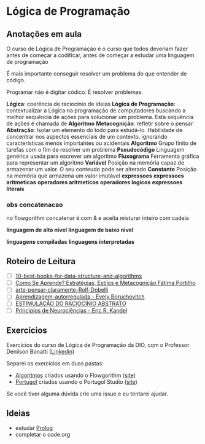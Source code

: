 # Lógica de Programação

## Anotações em aula

O curso de Lógica de Programação é o curso que todos deveriam fazer antes de começar a codificar, antes de começar a estudar uma linguagem de programação

É mais importante conseguir resolver um problema do que entender de código.

Programar não é digitar códico. É resolver problemas.

**Lógica**: coerência de raciocínio de ideias
**Lógica de Programação**: contextualizar a Lógica na programação de computadores buscando a melhor sequência de ações para solucionar um problema.
Esta sequência de ações é chamada de **Algoritmo**
**Metacognição**: refletir sobre o pensar
**Abstração**: Isolar um elemento do todo para estudá-lo. Habilidade de concentrar nos aspectos essenciais de um contexto, ignorando características menos importantes ou acidentais
**Algoritmo** Grupo finito de tarefas com o fim de resolver um problema
**Pseudocódigo** Linguagem genérica usada para escrever um algoritmo
**Fluxograma** Ferramenta gráfica para representar um algoritmo
**Variável** Posição na memória capaz de armazenar um valor. O seu conteudo pode ser alterado
**Constante** Posição na memória que armazena um valor imutável
**expressoes**
**expressoes aritmeticas**
**operadores aritmeticos**
**operadores logicos**
**expressoes literais**

### obs concatenacao

no flowgorithm concatenar é com & e aceita misturar inteiro com cadeia

**linguagem de alto nivel**
**linguagem de baixo nivel**

**linguagens compiladas**
**linguagens interpretadas**

## Roteiro de Leitura

- [ ] [10-best-books-for-data-structure-and-algorithms](https://medium.com/javarevisited/10-best-books-for-data-structure-and-algorithms-for-beginners-in-java-c-c-and-python-5e3d9b478eb1)
- [ ] [Como Se Aprende? Estratégias, Estilos e Metacognição Fátima Portilho](https://www.amazon.com.br/Como-Aprende-Estrat%C3%A9gias-Estilos-Metacogni%C3%A7%C3%A3o/dp/857854031X)
- [ ] [arte-pensar-claramente-Rolf-Dobelli](https://www.amazon.com.br/arte-pensar-claramente-Rolf-Dobelli/dp/8539006073/ref=asc_df_8539006073/?tag=googleshopp00-20&linkCode=df0&hvadid=379765936028&hvpos=&hvnetw=g&hvrand=18100973876367352665&hvpone=&hvptwo=&hvqmt=&hvdev=c&hvdvcmdl=&hvlocint=&hvlocphy=1001655&hvtargid=pla-387678495010&psc=1)
- [ ] [Aprendizagem-autorregulada - Evely Boruchovitch](https://www.amazon.com.br/Aprendizagem-autorregulada-promov%C3%AA-contexto-educativo/dp/8532659969/ref=asc_df_8532659969/?tag=googleshopp00-20&linkCode=df0&hvadid=379685954139&hvpos=&hvnetw=g&hvrand=18100973876367352665&hvpone=&hvptwo=&hvqmt=&hvdev=c&hvdvcmdl=&hvlocint=&hvlocphy=1001655&hvtargid=pla-809965914889&psc=1)
- [ ] [ESTIMULAÇÃO DO RACIOCÍNIO ABSTRATO](https://www.dilivros.com.br/livro-estimulacao-do-raciocinio-abstrato-9786555760408,r21038.html?gclid=Cj0KCQiA_JWOBhDRARIsANymNOZ-1eOKMqXWrjKuqvmV75krdcQ_D_nzpOptkvNx8aArp8HuuvvnV7EaAqb2EALw_wcB)
- [ ] [Principios de Neurociências - Eric R. Kandel](https://www.amazon.com.br/Princ%C3%ADpios-Neuroci%C3%AAncias-Eric-R-Kandel/dp/8580554055/ref=asc_df_8580554055/?tag=googleshopp00-20&linkCode=df0&hvadid=379715929677&hvpos=&hvnetw=g&hvrand=18100973876367352665&hvpone=&hvptwo=&hvqmt=&hvdev=c&hvdvcmdl=&hvlocint=&hvlocphy=1001655&hvtargid=pla-811375375824&psc=1)

## Exercícios

Exercícios do curso de Lógica de Programação da DIO, com o Professor Denilson Bonatti ([Linkedin](https://www.linkedin.com/in/denilson-bonatti-54a14529))

Separei os exercícios em duas pastas:

- [Algoritmos](./Algoritmos/) criados usando o Flowgorithm ([site](http://www.flowgorithm.org/))
- [Portugol](./Portugol/) criados usando o Portugol Studio ([site](http://lite.acad.univali.br/portugol/))

Se você tiver alguma dúvida crie uma issue e eu tentarei ajudar.

## Ideias

- estudar [Prolog](https://www.google.com/search?q=prolog)
- completar o code.org
